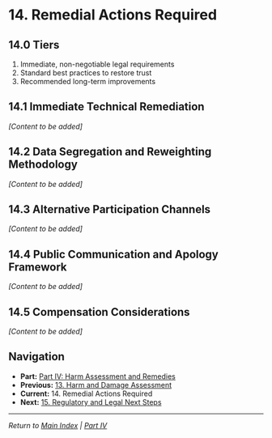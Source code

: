 # 14. Remedial Actions Required

## 14.0 Tiers
1. Immediate, non-negotiable legal requirements
2. Standard best practices to restore trust
3. Recommended long-term improvements


## 14.1 Immediate Technical Remediation

*[Content to be added]*

## 14.2 Data Segregation and Reweighting Methodology

*[Content to be added]*

## 14.3 Alternative Participation Channels

*[Content to be added]*

## 14.4 Public Communication and Apology Framework

*[Content to be added]*

## 14.5 Compensation Considerations

*[Content to be added]*

## Navigation
- **Part:** [Part IV: Harm Assessment and Remedies](./index.md)
- **Previous:** [13. Harm and Damage Assessment](13-harm-damage-assessment.md)
- **Current:** 14. Remedial Actions Required
- **Next:** [15. Regulatory and Legal Next Steps](15-regulatory-legal-steps.md)

---
*Return to [Main Index](../index.md) | [Part IV](./index.md)*